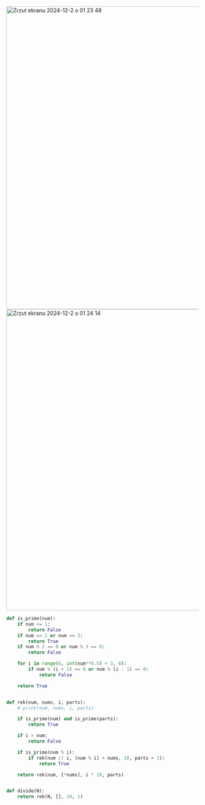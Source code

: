 <img width="794" alt="Zrzut ekranu 2024-12-2 o 01 23 48" src="https://github.com/user-attachments/assets/e393cb7e-f887-4973-b121-07579a08b174">
<img width="790" alt="Zrzut ekranu 2024-12-2 o 01 24 14" src="https://github.com/user-attachments/assets/8d186457-5e81-495a-aca5-4260a86f93ea">

```python
def is_prime(num):
    if num <= 1:
        return False
    if num == 2 or num == 3:
        return True
    if num % 2 == 0 or num % 3 == 0:
        return False

    for i in range(6, int(num**0.5) + 3, 6):
        if num % (i + 1) == 0 or num % (i - 1) == 0:
            return False

    return True


def rek(num, nums, i, parts):
    # print(num, nums, i, parts)

    if is_prime(num) and is_prime(parts):
        return True

    if i > num:
        return False

    if is_prime(num % i):
        if rek(num // i, [num % i] + nums, 10, parts + 1):
            return True

    return rek(num, [*nums], i * 10, parts)


def divide(N):
    return rek(N, [], 10, 1)

```